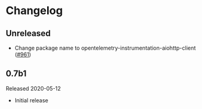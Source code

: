 # Changelog

## Unreleased

- Change package name to opentelemetry-instrumentation-aiohttp-client
  ([#961](https://github.com/open-telemetry/opentelemetry-python/pull/961))

## 0.7b1

Released 2020-05-12

- Initial release
